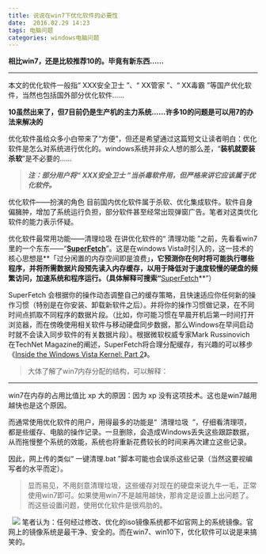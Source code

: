 ```yaml
---
title: 说说在win7下优化软件的必要性
date:  2016.02.29 14:23
tags: 电脑问题
categories: windows电脑问题
---
```


**相比win7，还是比较推荐10的。毕竟有新东西……**
***
本文的优化软件一般指“ XXX安全卫士 ”、“ XX管家 ”、“ XX毒霸 ”等国产优化软件，当然也包括国外部分优化软件……

**10虽然出来了，但7目前仍是生产机的主力系统……许多10的问题是可以用7的办法来解决的**

优化软件虽给众多小白带来了“方便”，但还是希望通过这篇短文让读者明白：优化软件是怎么对系统进行优化的。windows系统并非众人想的那么差，“**装机就要装杀软**”是不必要的……
>***注：部分用户将“ XXX安全卫士 ”当杀毒软件用，但严格来讲它应该属于优化软件。***

优化软件——扮演的角色
目前国内优化软件属于杀软、优化集成软件。软件自身偏臃肿，增加了系统运行负担，部分软件甚至经常出现弹窗广告。笔者对这类优化软件的能力表示怀疑。

优化软件最常用功能——清理垃圾
在讲优化软件的“ 清理功能 ”之前，先看看win7里的一个东东——“**[SuperFetch](http://baike.baidu.com/item/SuperFetch)**”。这是在windows Vista时引入的，这一技术的核心思想是**「过分闲置的内存空间即是浪费」**，它预测你在何时将可能执行哪些程序，并将所需数据片段预先读入内存缓存，以用于降低对于速度较慢的硬盘的频繁访问，加速系统和程序运行。（具体解释可搜索“**[SuperFetch](http://baike.baidu.com/item/SuperFetch)**”）

SuperFetch 会根据你的操作动态调整自己的缓存策略，且快速适应你任何新的操作习惯（特别是在你安装、卸载新软件之后）。并将你的操作习惯做记录，在不同时间点抓取不同程序的数据片段。（比如，你可能习惯在早晨开机后第一时间打开浏览器，而在傍晚使用相关软件与移动硬盘同步数据，那么Windows在早间启动时就不会读入同步软件的有关数据片段）。根据微软权威专家Mark Russinovich 在TechNet Magazine的阐述，SuperFetch将合理分配缓存，有兴趣的可以移步《[Inside the Windows Vista Kernel: Part 2](http://technet.microsoft.com/en-us/magazine/2007.03.vistakernel.aspx)》。

>大体了解了win7内存分配的结构，可以解释：
***
win7在内存的占用比值比 xp 大的原因：因为 xp 没有这项技术。这也是win7越用越快也是这个原因。

而通常使用优化软件的用户，用得最多的功能是“  清理垃圾  ”，仔细看清理项，都是些缓存、电脑的操作记录。一旦删除，会造成Windows丢失这些跟踪数据，从而拖慢整个系统的效能，系统也将重新花费较长的时间来再次建立这些记录。

因此，网上传的类似“ 一键清理.bat ”脚本可能也会误杀这些记录（当然这要视编写者的水平而定）。

>显而易见，不用刻意清理垃圾，这些缓存对现在的硬盘来说九牛一毛，正常使用win7即可。如果使用win7不是越用越快，那肯定是设置上出问题了。而这些设置问题，使用优化软件是很鸡肋的。

 
![](http://upload-images.jianshu.io/upload_images/1171873-12157cea71a2aecf.jpg?imageMogr2/auto-orient/strip%7CimageView2/2/w/1240)
笔者认为：任何经过修改、优化的iso镜像系统都不如官网上的系统镜像。官网上的镜像系统是最干净、安全的。而在win7、win10下，优化软件可以说是来搞笑的。
